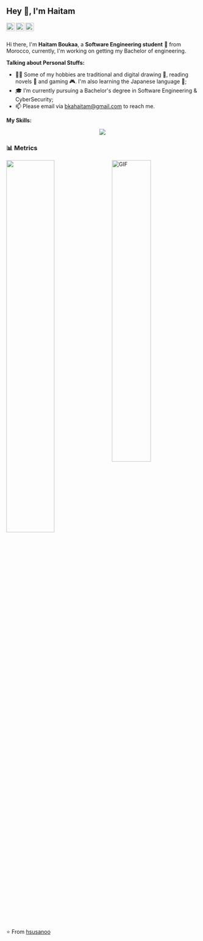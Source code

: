 ## Hey 👋, I'm Haitam

<a href="https://www.linkedin.com/in/haitam-boukaa/">
  <img align="left" alt="Haitam's LinkdeIn" width="22px" src="https://cdn.jsdelivr.net/npm/simple-icons@v3/icons/linkedin.svg" />
</a>
<a href="https://leetcode.com/hsusanoo/">
  <img align="left" alt="Haitam's LeetCode" width="22px" src="https://cdn.jsdelivr.net/npm/simple-icons@v3/icons/leetcode.svg" />
</a>
<a href="https://twitter.com/bkahaitam">
  <img align="left" alt="Haitam's Twitter" width="22px" src="https://cdn.jsdelivr.net/npm/simple-icons@v3/icons/twitter.svg" />
</a>
<br />
<br />

Hi there, I'm **Haitam Boukaa**, a **Software Engineering student** 🚀 from Morocco, currently, I'm working on getting my Bachelor of engineering. 

**Talking about Personal Stuffs:**

- 🧑🏻 Some of my hobbies are traditional and digital drawing 🎨, reading novels 📔 and gaming 🎮. I'm also learning the Japanese language 🎴;
- 🎓 I’m currently pursuing a Bachelor's degree in Software Engineering & CyberSecurity;
- 📫 Please email via [bkahaitam@gmail.com](mailto:bkahaitam@gmail.com) to reach me.


**My Skills:**

<p align="center">
  <a href="https://skillicons.dev">
    <img src="https://skillicons.dev/icons?i=git,java,js,ts,nodejs,c,cpp,react,mysql,mongodb" />
  </a>
</p>

### **📊 Metrics**
<div>
<img src="https://metrics.lecoq.io/hsusanoo?base.header=0&base.metadata=0&languages=1" width="50%" />
<img align="right" alt="GIF" src="https://i.pinimg.com/originals/e4/26/70/e426702edf874b181aced1e2fa5c6cde.gif" width="45%"/>
  </div>

<br/><br/>

⭐️ From [hsusanoo](https://github.com/hsusanoo)
